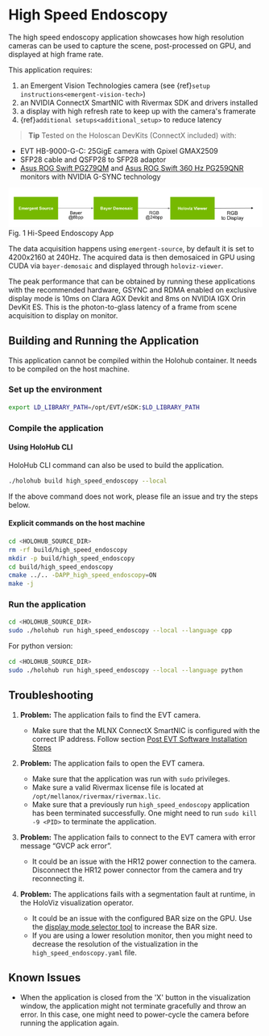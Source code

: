 # High Speed Endoscopy

The high speed endoscopy application showcases how high resolution cameras can be used to capture the scene, post-processed on GPU, and displayed at high frame rate.

This application requires:
1. an Emergent Vision Technologies camera (see {ref}`setup instructions<emergent-vision-tech>`)
2. an NVIDIA ConnectX SmartNIC with Rivermax SDK and drivers installed
3. a display with high refresh rate to keep up with the camera's framerate
4. {ref}`additional setups<additional_setup>` to reduce latency

> **Tip**
Tested on the Holoscan DevKits (ConnectX included) with:
- EVT HB-9000-G-C: 25GigE camera with Gpixel GMAX2509
- SFP28 cable and QSFP28 to SFP28 adaptor
- [Asus ROG Swift PG279QM](https://rog.asus.com/us/monitors/27-to-31-5-inches/rog-swift-pg279qm-model/) and [Asus ROG Swift 360 Hz PG259QNR](https://rog.asus.com/us/monitors/23-to-24-5-inches/rog-swift-360hz-pg259qnr-model/) monitors with NVIDIA G-SYNC technology



![](docs/workflow_high_speed_endoscopy_app.png)<br>
Fig. 1 Hi-Speed Endoscopy App


The data acquisition happens using `emergent-source`, by default it is set to 4200x2160 at 240Hz.
The acquired data is then demosaiced in GPU using CUDA via `bayer-demosaic` and displayed through
`holoviz-viewer`.

The peak performance that can be obtained by running these applications with the
recommended hardware, GSYNC and RDMA enabled on exclusive display mode is 10ms on
Clara AGX Devkit and 8ms on NVIDIA IGX Orin DevKit ES. This is the photon-to-glass latency of
a frame from scene acquisition to display on monitor.

## Building and Running the Application

This application cannot be compiled within the Holohub container. It needs to be compiled on the
host machine.

### Set up the environment

```bash
export LD_LIBRARY_PATH=/opt/EVT/eSDK:$LD_LIBRARY_PATH
```

### Compile the application

#### Using HoloHub CLI
HoloHub CLI command can also be used to build the application.

```bash
./holohub build high_speed_endoscopy --local
```

If the above command does not work, please file an issue and try the steps below.

#### Explicit commands on the host machine

```bash
cd <HOLOHUB_SOURCE_DIR>
rm -rf build/high_speed_endoscopy
mkdir -p build/high_speed_endoscopy
cd build/high_speed_endoscopy
cmake ../.. -DAPP_high_speed_endoscopy=ON
make -j
```

### Run the application

```bash
cd <HOLOHUB_SOURCE_DIR>
sudo ./holohub run high_speed_endoscopy --local --language cpp
```

For python version:

```bash
cd <HOLOHUB_SOURCE_DIR>
sudo ./holohub run high_speed_endoscopy --local --language python
```

## Troubleshooting

1. **Problem:** The application fails to find the EVT camera.
    - Make sure that the MLNX ConnectX SmartNIC is configured with the correct IP address. Follow section [Post EVT Software Installation Steps](https://docs.nvidia.com/holoscan/sdk-user-guide/emergent_setup.html#post-evt-software-installation-steps)

2. **Problem:** The application fails to open the EVT camera.
    - Make sure that the application was run with `sudo` privileges.
    - Make sure a valid Rivermax license file is located at `/opt/mellanox/rivermax/rivermax.lic`.
    - Make sure that a previously run `high_speed_endoscopy` application has been terminated successfully. One might need to run `sudo kill -9 <PID>` to terminate the application.

3. **Problem:** The application fails to connect to the EVT camera with error message “GVCP ack error”.
    - It could be an issue with the HR12 power connection to the camera. Disconnect the HR12 power connector from the camera and try reconnecting it.

4. **Problem:** The applications fails with a segmentation fault at runtime, in the HoloViz visualization operator.
    - It could be an issue with the configured BAR size on the GPU. Use the [display mode selector tool](https://developer.nvidia.com/displaymodeselector) to increase the BAR size.
    - If you are using a lower resolution monitor, then you might need to decrease the resolution of the vistualization in the `high_speed_endoscopy.yaml` file.


## Known Issues

- When the application is closed from the 'X' button in the visualization window, the application might not terminate gracefully and throw an error.
In this case, one might need to power-cycle the camera before running the application again.
